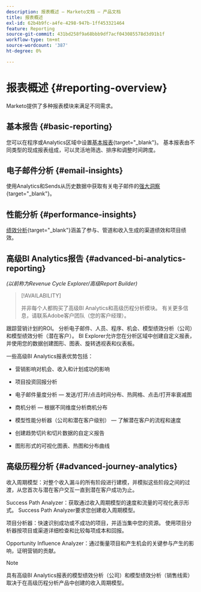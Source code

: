 ```yaml
---
description: 报表概述 — Marketo文档 — 产品文档
title: 报表概述
exl-id: 62b4b9fc-a4fe-4298-947b-1ff453321464
feature: Reporting
source-git-commit: 431bd258f9a68bbb9df7acf043085578d3d91b1f
workflow-type: tm+mt
source-wordcount: '387'
ht-degree: 0%

---
```


# 报表概述 {#reporting-overview}

Marketo提供了多种报表模块来满足不同需求。

## 基本报告 {#basic-reporting}

您可以在程序或Analytics区域中设置[基本报表](/help/marketo/product-docs/reporting/basic-reporting/report-types/report-type-overview.md){target="_blank"}。 基本报表由不同类型的现成报表组成，可以灵活地筛选、排序和调整时间跨度。

## 电子邮件分析 {#email-insights}

使用Analytics和Sends从历史数据中获取有关电子邮件的[强大洞察](/help/marketo/product-docs/reporting/email-insights/email-insights-overview.md){target="_blank"}。

## 性能分析 {#performance-insights}

[绩效分析](/help/marketo/product-docs/reporting/performance-insights/performance-insights-overview.md){target="_blank"}涵盖了参与、管道和收入生成的渠道绩效和项目绩效。

## 高级BI Analytics报告 {#advanced-bi-analytics-reporting}

_(以前称为Revenue Cycle Explorer/高级Report Builder)_

>[!AVAILABILITY]
>
>并非每个人都购买了高级BI Analytics和高级历程分析模块。 有关更多信息，请联系Adobe客户团队（您的客户经理）。

跟踪营销计划的ROI。 分析电子邮件、人员、程序、机会、模型绩效分析（公司）和模型绩效分析（潜在客户）。 BI Explorer允许您在分析区域中创建自定义报表，并使用您的数据创建图形、图表、旋转透视表和仪表板。

一些高级BI Analytics报表优势包括：

* 营销影响对机会、收入和计划成功的影响

* 项目投资回报分析

* 电子邮件量度分析 — 发送/打开/点击时间分布、热网格、点击/打开率衰减图

* 商机分析 — 根据不同维度分析商机分布

* 模型性能分析器（公司和潜在客户级别） — 了解潜在客户的流程和速度

* 创建趋势切片和切片数据的自定义报告

* 图形形式的可视化图表、热图和分布曲线

## 高级历程分析 {#advanced-journey-analytics}

收入周期模型：对整个收入漏斗的所有阶段进行建模，并模拟这些阶段之间的过渡，从您首次与潜在客户交互一直到潜在客户成功为止。

Success Path Analyzer：获取通过收入周期模型的速度和流量的可视化表示形式。 Success Path Analyzer要求您创建收入周期模型。

项目分析器：快速识别成功或不成功的项目，并适当集中您的资源。 使用项目分析器按项目或渠道详细检查和比较每项成本和回报。

Opportunity Influence Analyzer：通过衡量项目和产生机会的关键参与产生的影响，证明营销的贡献。

>[!NOTE]
>
>具有高级BI Analytics报表的模型绩效分析（公司）和模型绩效分析（销售线索）取决于在高级历程分析产品中创建的收入周期模型。
